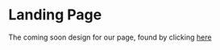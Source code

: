 # Landing Page
The coming soon design for our page, found by clicking [here]("https://www.duelstudios.co.uk/")
